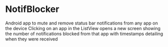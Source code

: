 # NotifBlocker

Android app to mute and remove status bar notifications from any app on the device
Clicking on an app in the ListView opens a new screen showing the number of notifications blocked from that app with timestamps detailing when they were received
